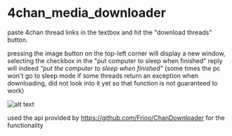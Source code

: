 # 4chan_media_downloader
paste 4chan thread links in the textbox and hit the "download threads" button.

pressing the image button on the top-left corner will display a new window, selecting the checkbox in the "put computer to sleep when finished" reply will indeed *"put the computer to sleep when finished"* (some times the pc won't go to sleep mode if some threads return an exception when downloading, did not look into it yet so that function is not guaranteed to work)

![alt text](https://i.imgur.com/5HNaBq4.png)

used the api provided by https://github.com/Frioo/ChanDownloader for the functionality
